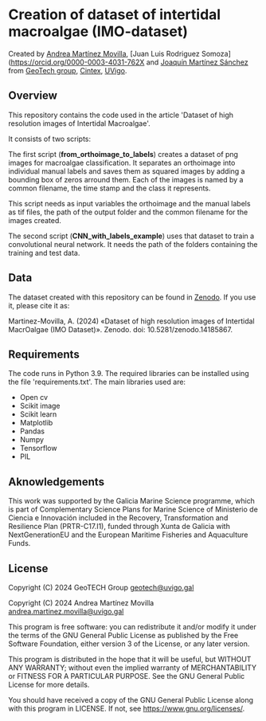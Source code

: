 # Creation of dataset of intertidal macroalgae (IMO-dataset)

Created by [Andrea Martínez Movilla](https://orcid.org/0000-0002-6114-9074), [Juan Luis Rodriguez Somoza](https://orcid.org/0000-0003-4031-762X and [Joaquín Martínez Sánchez](https://orcid.org/0000-0003-0320-4191) from [GeoTech group](https://geotech.webs.uvigo.es/en/), [Cintex](https://cintecx.uvigo.es/gl/), [UVigo](https://www.uvigo.gal/). 

## Overview
This repository contains the code used in the article 'Dataset of high resolution images of Intertidal Macroalgae'. 

It consists of two scripts:  

The first script (**from_orthoimage_to_labels**) creates a dataset of png images for macroalgae classification. It separates an orthoimage into individual manual labels and saves them as squared images by adding a bounding box of zeros arround them. Each of the images is named by a common filename, the time stamp and the class it represents. 

This script needs as input variables the orthoimage and the manual labels as tif files, the path of the output folder and the common filename for the images created. 

The second script (**CNN_with_labels_example**) uses that dataset to train a convolutional neural network. It needs the path of the folders containing the training and test data. 

## Data

The dataset created with this repository can be found in [Zenodo](https://zenodo.org/records/14185867). If you use it, please cite it as: 

 Martinez-Movilla, A. (2024) «Dataset of high resolution images of Intertidal MacrOalgae (IMO Dataset)». Zenodo. doi: 10.5281/zenodo.14185867.
## Requirements

The code runs in Python 3.9. The required libraries can be installed using the file 'requirements.txt'. The main libraries used are:

- Open cv
- Scikit image
- Scikit learn
- Matplotlib
- Pandas
- Numpy
- Tensorflow
- PIL

## Aknowledgements 

This work was supported by the Galicia Marine Science programme, which is part of Complementary Science Plans for Marine Science of Ministerio de Ciencia e Innovación included in the Recovery, Transformation and Resilience Plan (PRTR-C17.I1), funded through Xunta de Galicia with NextGenerationEU and the European Maritime Fisheries and Aquaculture Funds.

## License 
Copyright (C) 2024 GeoTECH Group geotech@uvigo.gal

Copyright (C) 2024 Andrea Martínez Movilla andrea.martinez.movilla@uvigo.gal

This program is free software: you can redistribute it and/or modify it under the terms of the GNU General Public License as published by the Free Software Foundation, either version 3 of the License, or any later version.

This program is distributed in the hope that it will be useful, but WITHOUT ANY WARRANTY; without even the implied warranty of MERCHANTABILITY or FITNESS FOR A PARTICULAR PURPOSE. See the GNU General Public License for more details.

You should have received a copy of the GNU General Public License along with this program in LICENSE. If not, see https://www.gnu.org/licenses/.
